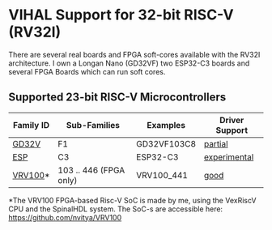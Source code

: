 # VIHAL Support for 32-bit RISC-V (RV32I)

There are several real boards and FPGA soft-cores available with the RV32I architecture.
I own a Longan Nano (GD32VF) two ESP32-C3 boards and several FPGA Boards which can run soft cores.

## Supported 23-bit RISC-V Microcontrollers

Family ID | Sub-Families | Examples | Driver Support
----------|--------------|----------|---------------
[GD32V](rv32i/GD32V) | F1 | GD32VF103C8 | [partial](rv32i/GD32V)
[ESP](rv32i/ESP) | C3 | ESP32-C3 | [experimental](rv32i/ESP)
[VRV100](rv32i/VRV100)*  | 103 .. 446 (FPGA only) | VRV100_441 | [good](rv32i/VRV100)

*The VRV100 FPGA-based Risc-V SoC is made by me, using the VexRiscV CPU and the SpinalHDL system. The SoC-s are accessible here: https://github.com/nvitya/VRV100
